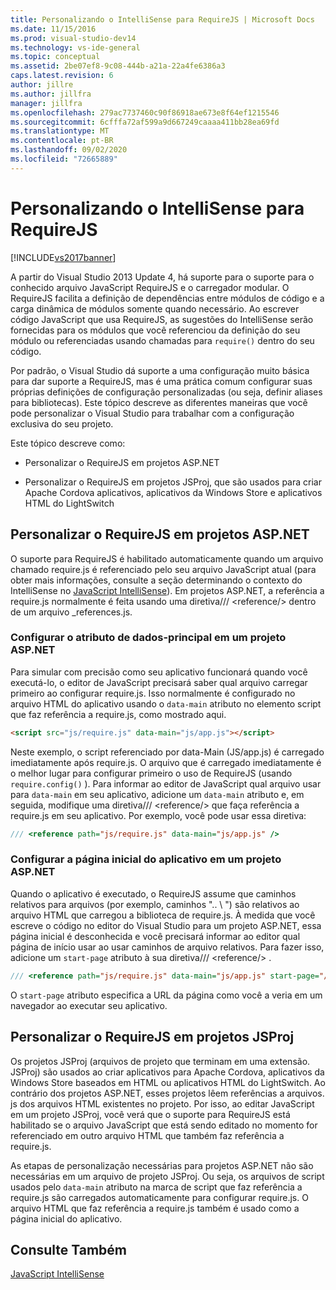 ```yaml
---
title: Personalizando o IntelliSense para RequireJS | Microsoft Docs
ms.date: 11/15/2016
ms.prod: visual-studio-dev14
ms.technology: vs-ide-general
ms.topic: conceptual
ms.assetid: 2be07ef8-9c08-444b-a21a-22a4fe6386a3
caps.latest.revision: 6
author: jillre
ms.author: jillfra
manager: jillfra
ms.openlocfilehash: 279ac7737460c90f86918ae673e8f64ef1215546
ms.sourcegitcommit: 6cfffa72af599a9d667249caaaa411bb28ea69fd
ms.translationtype: MT
ms.contentlocale: pt-BR
ms.lasthandoff: 09/02/2020
ms.locfileid: "72665889"
---
```

# <a name="customizing-intellisense-for-requirejs"></a>Personalizando o IntelliSense para RequireJS
[!INCLUDE[vs2017banner](../includes/vs2017banner.md)]

A partir do Visual Studio 2013 Update 4, há suporte para o suporte para o conhecido arquivo JavaScript RequireJS e o carregador modular. O RequireJS facilita a definição de dependências entre módulos de código e a carga dinâmica de módulos somente quando necessário. Ao escrever código JavaScript que usa RequireJS, as sugestões do IntelliSense serão fornecidas para os módulos que você referenciou da definição do seu módulo ou referenciadas usando chamadas para `require()` dentro do seu código.

 Por padrão, o Visual Studio dá suporte a uma configuração muito básica para dar suporte a RequireJS, mas é uma prática comum configurar suas próprias definições de configuração personalizadas (ou seja, definir aliases para bibliotecas). Este tópico descreve as diferentes maneiras que você pode personalizar o Visual Studio para trabalhar com a configuração exclusiva do seu projeto.

 Este tópico descreve como:

- Personalizar o RequireJS em projetos ASP.NET

- Personalizar o RequireJS em projetos JSProj, que são usados para criar Apache Cordova aplicativos, aplicativos da Windows Store e aplicativos HTML do LightSwitch

## <a name="customize-requirejs-in-aspnet-projects"></a>Personalizar o RequireJS em projetos ASP.NET
 O suporte para RequireJS é habilitado automaticamente quando um arquivo chamado require.js é referenciado pelo seu arquivo JavaScript atual (para obter mais informações, consulte a seção determinando o contexto do IntelliSense no [JavaScript IntelliSense](../ide/javascript-intellisense.md)). Em projetos ASP.NET, a referência a require.js normalmente é feita usando uma diretiva/// \<reference/> dentro de um arquivo _references.js.

### <a name="configure-the-data-main-attribute-in-an-aspnet-project"></a>Configurar o atributo de dados-principal em um projeto ASP.NET
 Para simular com precisão como seu aplicativo funcionará quando você executá-lo, o editor de JavaScript precisará saber qual arquivo carregar primeiro ao configurar require.js. Isso normalmente é configurado no arquivo HTML do aplicativo usando o `data-main` atributo no elemento script que faz referência a require.js, como mostrado aqui.

```html
<script src="js/require.js" data-main="js/app.js"></script>
```

 Neste exemplo, o script referenciado por data-Main (JS/app.js) é carregado imediatamente após require.js. O arquivo que é carregado imediatamente é o melhor lugar para configurar primeiro o uso de RequireJS (usando `require.config()` ). Para informar ao editor de JavaScript qual arquivo usar para `data-main` em seu aplicativo, adicione um `data-main` atributo e, em seguida, modifique uma diretiva/// \<reference/> que faça referência a require.js em seu aplicativo. Por exemplo, você pode usar essa diretiva:

```javascript
/// <reference path="js/require.js" data-main="js/app.js" />
```

### <a name="configure-the-application-start-page-in-an-aspnet-project"></a>Configurar a página inicial do aplicativo em um projeto ASP.NET
 Quando o aplicativo é executado, o RequireJS assume que caminhos relativos para arquivos (por exemplo, caminhos ".. \\ ") são relativos ao arquivo HTML que carregou a biblioteca de require.js. À medida que você escreve o código no editor do Visual Studio para um projeto ASP.NET, essa página inicial é desconhecida e você precisará informar ao editor qual página de início usar ao usar caminhos de arquivo relativos. Para fazer isso, adicione um `start-page` atributo à sua diretiva/// \<reference/> .

```javascript
/// <reference path="js/require.js" data-main="js/app.js" start-page="/app/index.html" />
```

 O `start-page` atributo especifica a URL da página como você a veria em um navegador ao executar seu aplicativo.

## <a name="customize-requirejs-in-jsproj-projects"></a>Personalizar o RequireJS em projetos JSProj
 Os projetos JSProj (arquivos de projeto que terminam em uma extensão. JSProj) são usados ao criar aplicativos para Apache Cordova, aplicativos da Windows Store baseados em HTML ou aplicativos HTML do LightSwitch. Ao contrário dos projetos ASP.NET, esses projetos lêem referências a arquivos. js dos arquivos HTML existentes no projeto. Por isso, ao editar JavaScript em um projeto JSProj, você verá que o suporte para RequireJS está habilitado se o arquivo JavaScript que está sendo editado no momento for referenciado em outro arquivo HTML que também faz referência a require.js.

 As etapas de personalização necessárias para projetos ASP.NET não são necessárias em um arquivo de projeto JSProj. Ou seja, os arquivos de script usados pelo `data-main` atributo na marca de script que faz referência a require.js são carregados automaticamente para configurar require.js. O arquivo HTML que faz referência a require.js também é usado como a página inicial do aplicativo.

## <a name="see-also"></a>Consulte Também
 [JavaScript IntelliSense](../ide/javascript-intellisense.md)
